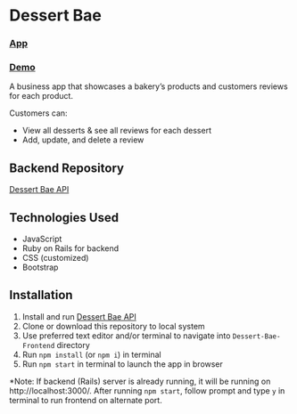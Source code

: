 # Dessert Bae

### [App](http://dessertbae.netlify.com)
### [Demo](https://youtu.be/0W_QgKT5Z-Q)

A business app that showcases a bakery’s products and customers reviews for each product. 

Customers can: 
* View all desserts & see all reviews for each dessert
* Add, update, and delete a review

## Backend Repository
[Dessert Bae API](https://github.com/Bellex0/Dessert-Bae-API)

## Technologies Used
* JavaScript
* Ruby on Rails for backend
* CSS (customized)
* Bootstrap
 
## Installation
1) Install and run [Dessert Bae API](https://github.com/Bellex0/Dessert-Bae-API)
2) Clone or download this repository to local system
3) Use preferred text editor and/or terminal to navigate into `Dessert-Bae-Frontend` directory
4) Run `npm install` (or `npm i`) in terminal
5) Run `npm start` in terminal to launch the app in browser

*Note: If backend (Rails) server is already running, it will be running on http://localhost:3000/. After running `npm start`, follow prompt and type `y` in terminal to run frontend on alternate port.
